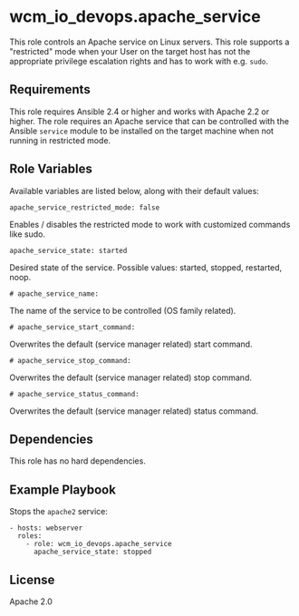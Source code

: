 # wcm_io_devops.apache_service

This role controls an Apache service on Linux servers. This role
supports a "restricted" mode when your User on the target host has not
the appropriate privilege escalation rights and has to work with e.g.
`sudo`.

## Requirements

This role requires Ansible 2.4 or higher and works with Apache 2.2 or
higher. The role requires an Apache service that can be controlled with
the Ansible `service` module to be installed on the target machine when
not running in restricted mode.

## Role Variables

Available variables are listed below, along with their default values:

    apache_service_restricted_mode: false

Enables / disables the restricted mode to work with customized commands like sudo.

    apache_service_state: started

Desired state of the service. Possible values: started, stopped, restarted, noop.

    # apache_service_name:

The name of the service to be controlled (OS family related).

    # apache_service_start_command:

Overwrites the default (service manager related) start command.

    # apache_service_stop_command:

Overwrites the default (service manager related) stop command.

    # apache_service_status_command:

Overwrites the default (service manager related) status command.

## Dependencies

This role has no hard dependencies.

## Example Playbook

Stops the `apache2` service:

	- hosts: webserver
	  roles:
	    - role: wcm_io_devops.apache_service
	      apache_service_state: stopped

## License

Apache 2.0
